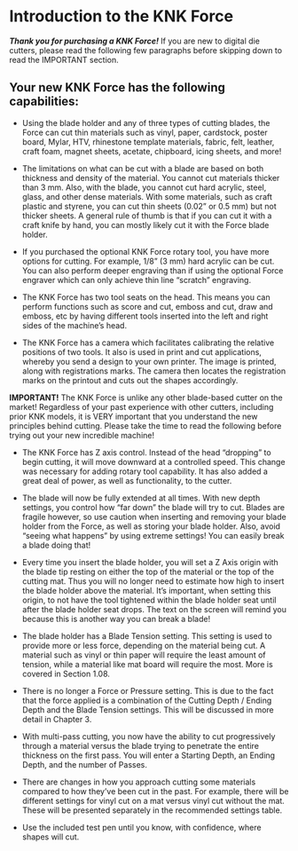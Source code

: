Introduction to the KNK Force
=========================
***Thank you for purchasing a KNK Force!*** If you are new to digital die cutters, please read the following few paragraphs before skipping down to read the IMPORTANT section.

## Your new KNK Force has the following capabilities:

* Using the blade holder and any of three types of cutting blades, the Force can cut thin materials such as vinyl, paper, cardstock, poster board, Mylar, HTV, rhinestone template materials, fabric, felt, leather, craft foam, magnet sheets, acetate, chipboard, icing sheets, and more!

* The limitations on what can be cut with a blade are based on both thickness and density of the material.  You cannot cut materials thicker than 3 mm.  Also, with the blade, you cannot cut hard acrylic, steel, glass, and other dense materials.  With some materials, such as craft plastic and styrene, you can cut thin sheets (0.02” or 0.5 mm) but not thicker sheets. A general rule of thumb is that if you can cut it with a craft knife by hand, you can mostly likely cut it with the Force blade holder.

* If you purchased the optional KNK Force rotary tool, you have more options for cutting.  For example, 1/8” (3 mm) hard acrylic can be cut. You can also perform deeper engraving than if using the optional Force engraver which can only achieve thin line “scratch” engraving.

* The KNK Force has two tool seats on the head. This means you can perform functions such as score and cut, emboss and cut, draw and emboss, etc by having different tools inserted into the left and right sides of the machine’s head.

* The KNK Force has a camera which facilitates calibrating the relative positions of two tools. It also is used in print and cut applications, whereby you send a design to your own printer. The image is printed, along with registrations marks. The camera then locates the registration marks on the printout and cuts out the shapes accordingly.

**IMPORTANT!**  The KNK Force is unlike any other blade-based cutter on the market! Regardless of your past experience with other cutters, including prior KNK models, it is VERY important that you understand the new principles behind cutting. Please take the time to read the following before trying out your new incredible machine!

* The KNK Force has Z axis control. Instead of the head “dropping” to begin cutting, it will move downward at a controlled speed. This change was necessary for adding rotary tool capability.  It has also added a great deal of power, as well as functionality, to the cutter.

* The blade will now be fully extended at all times. With new depth settings, you control how “far down” the blade will try to cut.  Blades are fragile however, so use caution when inserting and removing your blade holder from the Force, as well as storing your blade holder.  Also, avoid “seeing what happens” by using extreme settings!  You can easily break a blade doing that!

* Every time you insert the blade holder, you will set a Z Axis origin with the blade tip resting on either the top of the material or the top of the cutting mat. Thus you will no longer need to estimate how high to insert the blade holder above the material. It’s important, when setting this origin, to not have the tool tightened within the blade holder seat until after the blade holder seat drops. The text on the screen will remind you because this is another way you can break a blade!

* The blade holder has a Blade Tension setting. This setting is used to provide more or less force, depending on the material being cut.  A material such as vinyl or thin paper will require the least amount of tension, while a material like mat board will require the most.  More is covered in Section 1.08.

* There is no longer a Force or Pressure setting. This is due to the fact that the force applied is a combination of the Cutting Depth / Ending Depth and the Blade Tension settings. This will be discussed in more detail in Chapter 3.

* With multi-pass cutting, you now have the ability to cut progressively through a material versus the blade trying to penetrate the entire thickness on the first pass. You will enter a Starting Depth, an Ending Depth, and the number of Passes.

* There are changes in how you approach cutting some materials compared to how they’ve been cut in the past. For example, there will be different settings for vinyl cut on a mat versus vinyl cut without the mat. These will be presented separately in the recommended settings table.

* Use the included test pen until you know, with confidence, where shapes will cut.